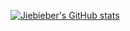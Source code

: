 [![Jiebieber's GitHub stats](https://github-readme-stats-git-masterrstaa-rickstaa.vercel.app/api/?username=jiebieber&theme=vue&count_private=true&show_icons=true)](https://github.com/jieBieber)

<!--
**stick-i/stick-i** is a ✨ _special_ ✨ repository because its `README.md` (this file) appears on your GitHub profile.

Here are some ideas to get you started:

### Hi there 👋

- 🔭 I’m currently working on ...
- 🌱 I’m currently learning ...
- 👯 I’m looking to collaborate on ...
- 🤔 I’m looking for help with ...
- 💬 Ask me about ...
- 📫 How to reach me: ...
- 😄 Pronouns: ...
- ⚡ Fun fact: ...
-->
